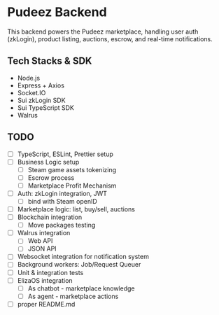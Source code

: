 # Pudeez Backend 

This backend powers the Pudeez marketplace, handling user auth (zkLogin), product listing, auctions, escrow, and real-time notifications.

## Tech Stacks & SDK
- Node.js
- Express + Axios
- Socket.IO
- Sui zkLogin SDK
- Sui TypeScript SDK
- Walrus 

## TODO
- [ ] TypeScript, ESLint, Prettier setup
- [ ] Business Logic setup
  - [ ] Steam game assets tokenizing
  - [ ] Escrow process
  - [ ] Marketplace Profit Mechanism
- [ ] Auth: zkLogin integration, JWT
  - [ ] bind with Steam openID
- [ ] Marketplace logic: list, buy/sell, auctions
- [ ] Blockchain integration
  - [ ] Move packages testing
- [ ] Walrus integration
  - [ ] Web API
  - [ ] JSON API
- [ ] Websocket integration for notification system
- [ ] Background workers: Job/Request Queuer
- [ ] Unit & integration tests
- [ ] ElizaOS integration
  - [ ] As chatbot - marketplace knowledge
  - [ ] As agent - marketplace actions
- [ ] proper README.md
